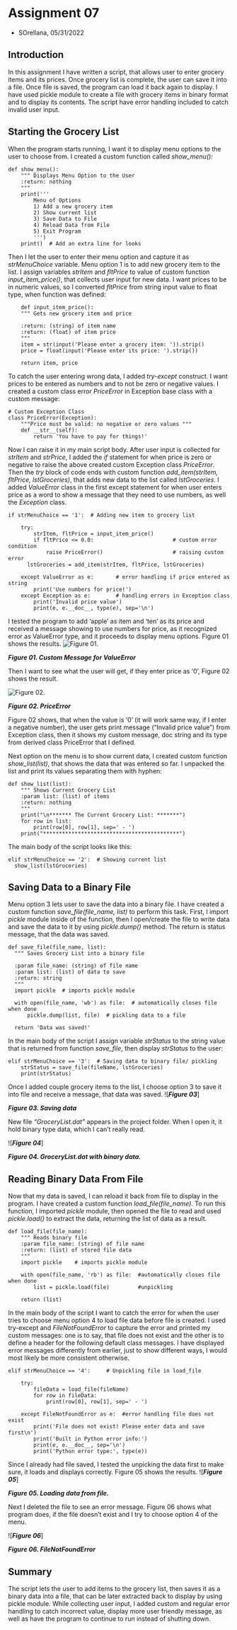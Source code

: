 # Assignment 07
* SOrellana, 05/31/2022

## Introduction
  In this assignment I have written a script, that allows user to enter grocery items and its prices. Once grocery list is complete, the user can save it into a file. Once file is saved, the program can load it back again to display. I have used pickle module to create a file with grocery items in binary format and to display its contents. The script have error handling included to catch invalid user input.

## Starting the Grocery List
  When the program starts running, I want it to display menu options to the user to choose from. I created a custom function called *show_menu():*
```
def show_menu():
    """ Displays Menu Option to the User
    :return: nothing
    """
    print('''
        Menu of Options
        1) Add a new grocery item
        2) Show current list
        3) Save Data to File        
        4) Reload Data from File
        5) Exit Program
        ''')
    print()  # Add an extra line for looks
```

 Then I let the user to enter their menu option and capture it as *strMenuChoice* variable. Menu option 1 is to add new grocery item to the list. I assign variables *strItem* and *fltPrice* to value of custom function *input_item_price()*, that collects user input for new data. I want prices to be in numeric values, so I converted *fltPrice* from string input value to float type, when function was defined:

```
    def input_item_price():
    """ Gets new grocery item and price

    :return: (string) of item name
    :return: (float) of item price
    """
    item = str(input('Please enter a grocery item: ')).strip()
    price = float(input('Please enter its price: ').strip())

    return item, price
```
    
  To catch the user entering wrong data, I added *try-except* construct. I want prices to be entered as numbers and to not be zero or negative values. I created a custom class error *PriceError* in Exception base class with a custom message:
```
# Custom Exception Class
class PriceError(Exception):
    """Price must be valid: no negative or zero values """
    def __str__(self):
        return 'You have to pay for things!'
 ```

  Now I can raise it in my main script body. After user input is collected for *strItem* and *strPrice*, I added the *if* statement for when price is zero or negative to raise the above created custom Exception class *PriceError*. Then the *try* block of code ends with custom function *add_item(strItem, fltPrice, lstGroceries)*, that adds new data to the list called *lstGroceries*.
	I added *ValueError* class in the first except statement for when user enters price as a word to show a message that they need to use numbers, as well the *Exception* class. 
```
if strMenuChoice == '1':  # Adding new item to grocery list
    
    try:
        strItem, fltPrice = input_item_price()
        if fltPrice <= 0.0:                         # custom error condition
            raise PriceError()                      # raising custom error
	  lstGroceries = add_item(strItem, fltPrice, lstGroceries)

    except ValueError as e:       # error handling if price entered as string
        print('Use numbers for price!')
    except Exception as e:        # handling errors in Exception class
        print('Invalid price value')
        print(e, e.__doc__, type(e), sep='\n')
```
I tested the program to add ‘apple’ as item and ‘ten’ as its price and received a message showing to use numbers for price, as it recognized error as ValueError type, and it proceeds to display menu options. Figure 01 shows the results.
![***Figure 01.***](https://myoctocat.com/assets/images/base-octocat.svg)

***Figure 01. Custom Message for ValueError***
    
Then I want to see what the user will get, if they enter price as ‘0’, Figure 02 shows the result.

![***Figure 02.***](https://myoctocat.com/assets/images/base-octocat.svg)

***Figure 02. PriceError***

Figure 02 shows, that when the value is ‘0’ (it will work same way, if I enter a negative number), the user gets print message (“Invalid price value”) from Exception class, then it shows my custom message, doc string and its type from derived class PriceError that I defined. 


Next option on the menu is to show current data, I created custom function *show_list(list)*, that shows the data that was entered so far. I unpacked the list and print its values separating them with hyphen:
```
def show_list(list):
    """ Shows Current Grocery List
    :param list: (list) of items
    :return: nothing
    """
    print("\n******* The Current Grocery List: *******")
    for row in list:
        print(row[0], row[1], sep=' - ')
    print("*******************************************")
  ```
  
  The main body of the script looks like this:
  ```
  elif strMenuChoice == '2':  # Showing current list
    show_list(lstGroceries)
  ```
  
  ## Saving Data to a Binary File
  Menu option 3 lets user to save the data into a binary file. I have created a custom function *save_file(file_name, list)* to perform this task. First, I import *pickle* module inside of the function, then I open/create the file to write data and save the data to it by using *pickle.dump()* method. The return is status message, that the data was saved.
  ```
  def save_file(file_name, list):
    """ Saves Grocery List into a binary file

    :param file_name: (string) of file name
    :param list: (list) of data to save
    :return: string
    """
    import pickle  # imports pickle module

    with open(file_name, 'wb') as file:  # automatically closes file when done
        pickle.dump(list, file)  # pickling data to a file

    return 'Data was saved!'
   ```
   
   In the main body of the script I assign variable *strStatus* to the string value that is returned from function *save_file*, then display *strStatus* to the user:
```
elif strMenuChoice == '3':  # Saving data to binary file/ pickling
    strStatus = save_file(fileName, lstGroceries)
    print(strStatus)
 ```
 Once I added couple grocery items to the list, I choose option 3 to save it into file and receive a message, that data was saved. 
 ![***Figure 03***]
 
 ***Figure 03. Saving data***
 
 New file *“GroceryList.dat”* appears in the project folder. When I open it, it hold binary type data, which I can’t really read.
 
 ![***Figure 04***]
 
 ***Figure 04. GroceryList.dat with binary data.***
 
 ## Reading Binary Data From File
Now that my data is saved, I can reload it back from file to display in the program. I have created a custom function *load_file(file_name)*. To run this function, I imported *pickle* module, then opened the file to read and used *pickle.load()* to extract the data, returning the list of data as a result.
```
def load_file(file_name):
    """ Reads binary file
    :param file_name: (string) of file name
    :return: (list) of stored file data
    """
    import pickle    # imports pickle module

    with open(file_name, 'rb') as file:  #automatically closes file when done
        list = pickle.load(file)         #unpickling

    return (list)
 ```
 
 In the main body of the script I want to catch the error for when the user tries to choose menu option 4 to load file data before file is created. I used try-except and *FileNotFoundError* to capture the error and printed my custom messages: one is to say, that file does not exist and the other is to define a header for the following default class messages. I have displayed error messages differently from earlier, just to show different ways, I would most likely be more consistent otherwise.

```
elif strMenuChoice == '4':     # Unpickling file in load_file
    
    try:
        fileData = load_file(fileName)
        for row in fileData:
            print(row[0], row[1], sep=' - ')
        
    except FileNotFoundError as e:  #error handling file does not exist
        print('File does not exist! Please enter data and save first\n')
        print('Built in Python error info:')
        print(e, e.__doc__, sep='\n')
        print('Python error type:', type(e))
 ```
  Since I already had file saved, I tested the unpicking the data first to make sure, it loads and displays correctly. Figure 05 shows the results. 
  ![***Figure 05***]
  
  ***Figure 05. Loading data from file.***
  
  Next I deleted the file to see an error message. Figure 06 shows what program does, if the file doesn’t exist and I try to choose option 4 of the menu.
  
  ![***Figure 06***]
  
  ***Figure 06. FileNotFoundError***
  
  ## Summary
  The script lets the user to add items to the grocery list, then saves it as a binary data into a file, that can be later extracted back to display by using pickle module. While collecting user input, I added custom and regular error handling to catch incorrect value, display more user friendly message, as well as have the program to continue to run instead of shutting down.
 
